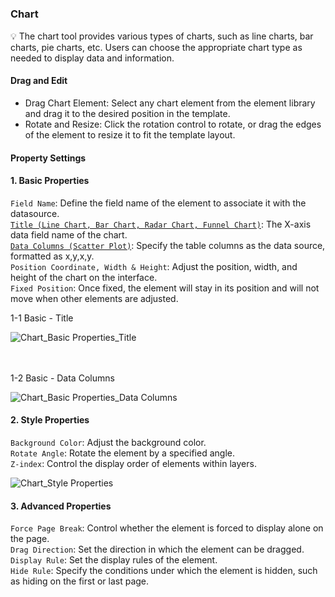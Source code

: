<h5 id="start"></h5>

### Chart

<aside>
💡 The chart tool provides various types of charts, such as line charts, bar charts, pie charts, etc. Users can choose the appropriate chart type as needed to display data and information.
</aside>

#### **Drag and Edit**

- Drag Chart Element: Select any chart element from the element library and drag it to the desired position in the template.
- Rotate and Resize: Click the rotation control to rotate, or drag the edges of the element to resize it to fit the template layout.

#### Property Settings

#### 1. Basic Properties

`Field Name`: Define the field name of the element to associate it with the datasource.<br/>
[`Title (Line Chart, Bar Chart, Radar Chart, Funnel Chart)`](#chart_title): The X-axis data field name of the chart.<br/>
[`Data Columns (Scatter Plot)`](#chart_data): Specify the table columns as the data source, formatted as x,y,x,y.<br/>
`Position Coordinate, Width & Height`: Adjust the position, width, and height of the chart on the interface.<br/>
`Fixed Position`: Once fixed, the element will stay in its position and will not move when other elements are adjusted.<br/>

<div id="chart_title">
<div style="display: flex;justify-content: left;"><span>1-1 Basic - Title</span></div>

![Chart_Basic Properties_Title](../_images/zh-cn/图表_基础属性_标题.gif)
</div>
<br/><br/>

<div id="chart_data">
<div style="display: flex;justify-content: left;"><span>1-2 Basic - Data Columns</span></div>

![Chart_Basic Properties_Data Columns](../_images/zh-cn/图表_基础属性_数据列.gif)
</div>

#### 2. Style Properties

`Background Color`: Adjust the background color.<br/>
`Rotate Angle`: Rotate the element by a specified angle.<br/>
`Z-index`: Control the display order of elements within layers.<br/>

![Chart_Style Properties](../_images/zh-cn/图表_样式属性.png)

#### 3. Advanced Properties

`Force Page Break`: Control whether the element is forced to display alone on the page.<br/>
`Drag Direction`: Set the direction in which the element can be dragged.<br/>
`Display Rule`: Set the display rules of the element.<br/>
`Hide Rule`: Specify the conditions under which the element is hidden, such as hiding on the first or last page.<br/>